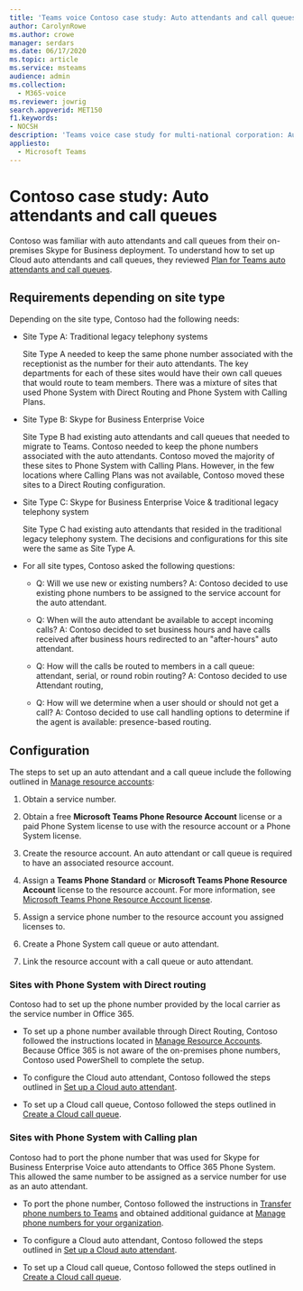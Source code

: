 ```yaml
---
title: 'Teams voice Contoso case study: Auto attendants and call queues'
author: CarolynRowe
ms.author: crowe
manager: serdars
ms.date: 06/17/2020
ms.topic: article
ms.service: msteams
audience: admin
ms.collection: 
  - M365-voice
ms.reviewer: jowrig
search.appverid: MET150
f1.keywords:
- NOCSH
description: 'Teams voice case study for multi-national corporation: Auto attendants and call queues'
appliesto: 
  - Microsoft Teams
---
```


# Contoso case study: Auto attendants and call queues

Contoso was familiar with auto attendants and call queues from their on-premises Skype for Business deployment. To understand how to set up Cloud auto attendants and call queues, they reviewed [Plan for Teams auto attendants and call queues](plan-auto-attendant-call-queue.md).

## Requirements depending on site type

Depending on the site type, Contoso had the following needs:

- Site Type A: Traditional legacy telephony systems 

  Site Type A needed to keep the same phone number associated with the receptionist as the number for their auto attendants. The key departments for each of these sites would have their own call queues that would route to team members. There was a mixture of sites that used Phone System with Direct Routing and Phone System with Calling Plans.  

- Site Type B: Skype for Business Enterprise Voice 

  Site Type B had existing auto attendants and call queues that needed to migrate to Teams. Contoso needed to keep the phone numbers associated with the auto attendants. Contoso moved the majority of these sites to Phone System with Calling Plans. However, in the few locations where Calling Plans was not available, Contoso moved these sites to a Direct Routing configuration.  

- Site Type C: Skype for Business Enterprise Voice & traditional legacy telephony system 

  Site Type C had existing auto attendants that resided in the traditional legacy telephony system. The decisions and configurations for this site were the same as Site Type A.   

- For all site types, Contoso asked the following questions:

  - Q: Will we use new or existing numbers? 
    A: Contoso decided to use existing phone numbers to be assigned to the service account for the auto attendant. 

  - Q: When will the auto attendant be available to accept incoming calls? 
    A: Contoso decided to set business hours and have calls received after business hours redirected to an "after-hours" auto attendant.  

  - Q: How will the calls be routed to members in a call queue: attendant, serial, or round robin routing? 
    A: Contoso decided to use Attendant routing, 

  - Q: How will we determine when a user should or should not get a call? 
    A: Contoso decided to use call handling options to determine if the agent is available: presence-based routing. 

## Configuration

The steps to set up an auto attendant and a call queue include the following outlined in [Manage resource accounts](manage-resource-accounts.md):

1. Obtain a service number.

2. Obtain a free **Microsoft Teams Phone Resource Account** license or a paid Phone System license to use with the resource account or a Phone System license.

3. Create the resource account. An auto attendant or call queue is required to have an associated resource account.

4. Assign a **Teams Phone Standard** or **Microsoft Teams Phone Resource Account** license to the resource account. For more information, see [Microsoft Teams Phone Resource Account license](./teams-add-on-licensing/virtual-user.md).

5. Assign a service phone number to the resource account you assigned licenses to.

6. Create a Phone System call queue or auto attendant.

7. Link the resource account with a call queue or auto attendant.

### Sites with Phone System with Direct routing

Contoso had to set up the phone number provided by the local carrier as the service number in Office 365.

- To set up a phone number available through Direct Routing, Contoso followed the instructions located in [Manage Resource Accounts](manage-resource-accounts.md). Because Office 365 is not aware of the on-premises phone numbers, Contoso used PowerShell to complete the setup.   

- To configure the Cloud auto attendant, Contoso followed the steps outlined in [Set up a Cloud auto attendant](create-a-phone-system-auto-attendant.md). 

- To set up a Cloud call queue, Contoso followed the steps outlined in [Create a Cloud call queue](create-a-phone-system-call-queue.md).  


### Sites with Phone System with Calling plan

Contoso had to port the phone number that was used for Skype for Business Enterprise Voice auto attendants to Office 365 Phone System. This allowed the same number to be assigned as a service number for use as an auto attendant. 

- To port the phone number, Contoso followed the instructions in [Transfer phone numbers to Teams](./phone-number-calling-plans/transfer-phone-numbers-to-teams.md) and obtained additional guidance at [Manage phone numbers for your organization](./manage-phone-numbers-for-your-organization/manage-phone-numbers-for-your-organization.md).

- To configure a Cloud auto attendant, Contoso followed the steps outlined in [Set up a Cloud auto attendant](create-a-phone-system-auto-attendant.md).

-  To set up a Cloud call queue, Contoso followed the steps outlined in [Create a Cloud call queue](create-a-phone-system-call-queue.md).  

